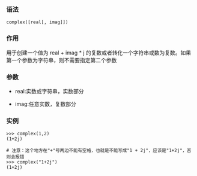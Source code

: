 ### 语法

```
complex([real[, imag]])
```

### 作用

用于创建一个值为 real + imag \* j 的复数或者转化一个字符串或数为复数。如果第一个参数为字符串，则不需要指定第二个参数

### 参数

* real:实数或字符串，实数部分

* imag:任意实数，复数部分

### 实例

```
>>> complex(1,2)
(1+2j)

# 注意：这个地方在"+"号两边不能有空格，也就是不能写成"1 + 2j"，应该是"1+2j"，否则会报错
>>> complex("1+2j")
(1+2j)
```



